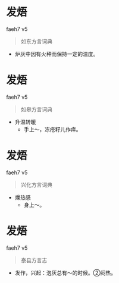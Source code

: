 # 发焐
faeh7 v5
> 如东方言词典
- 炉灰中因有火种而保持一定的温度。

# 发焐
faeh7 v5
> 如皋方言词典
- 升温转暖
  - 手上～，冻疮籽儿作痒。

# 发焐
faeh7 v5
> 兴化方言词典
- 燥热感
  - 身上～。

# 发焐
faeh7 v5
> 泰县方言志
- 发作，兴起：泡灰总有～的时候。②闷热。
